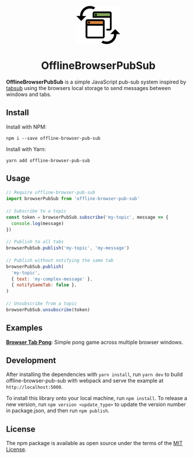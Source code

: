 <div align="center">
  <img src="./logo.png" width="120" title="Logo">
  <h1>OfflineBrowserPubSub</h1>
</div>

**OfflineBrowserPubSub** is a simple JavaScript pub-sub system inspired by [tabsub](https://github.com/simonfrey/tabsub)
using the browsers local storage to send messages between windows and tabs.

## Install

Install with NPM:

```
npm i --save offline-browser-pub-sub
```

Install with Yarn:

```
yarn add offline-browser-pub-sub
```

## Usage

```javascript
// Require offline-browser-pub-sub
import browserPubSub from 'offline-browser-pub-sub'

// Subscribe to a topic
const token = browserPubSub.subscribe('my-topic', message => {
  console.log(message)
})

// Publish to all tabs
browserPubSub.publish('my-topic', 'my-message')

// Publish without notifying the same tab
browserPubSub.publish(
  'my-topic',
  { text: 'my-complex-message' },
  { notifySameTab: false },
)

// Unsubscribe from a topic
browserPubSub.unsubscribe(token)
```

## Examples

[**Browser Tab Pong**](https://browser-tab-pong.now.sh/): Simple pong game across multiple browser windows.

## Development

After installing the dependencies with `yarn install`, run `yarn dev` to build offline-browser-pub-sub with webpack and serve the example at `http://localhost:5000`.

To install this library onto your local machine, run `npm install`. To release a new version, run `npm version <update_type>` to update the version number in package.json, and then run `npm publish`.

## License

The npm package is available as open source under the terms of the [MIT License](https://opensource.org/licenses/MIT).
